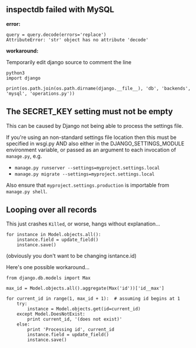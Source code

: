 ## inspectdb failed with MySQL

**error:**
```
query = query.decode(errors='replace')
AttributeError: 'str' object has no attribute 'decode'

```

**workaround:**

Temporarily edit django source to comment the line
```
python3
import django

print(os.path.join(os.path.dirname(django.__file__), 'db', 'backends', 'mysql', 'operations.py'))

```

## The SECRET_KEY setting must not be empty

This can be caused by Django not being able to process the settings file.

If you're using an non-standard settings file location then this must be specified in wsgi.py AND also either in the
DJANGO_SETTINGS_MODULE environment variable, or passed as an argument to each invocation of `manage.py`, e.g.

  - `manage.py runserver --settings=myproject.settings.local`
  - `manage.py migrate --settings=myproject.settings.local`
  
Also ensure that `myproject.settings.production` is importable from `manage.py shell`.


## Looping over all records

This just crashes `Killed`, or worse, hangs without explanation...

    for instance in Model.objects.all():
        instance.field = update_field()
        instance.save()
        
(obviously you don't want to be changing isntance.id)

Here's one possible workaround...

    from django.db.models import Max
  
    max_id = Model.objects.all().aggregate(Max('id'))['id__max']

    for current_id in range(1, max_id + 1):  # assuming id begins at 1
        try:
            instance = Model.objects.get(id=current_id)
        except Model.DoesNotExist:
            print current_id, '(does not exist)'
        else:
            print 'Processing id', current_id
            instance.field = update_field()
            instance.save()
